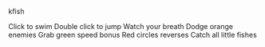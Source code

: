 kfish

Click to swim
Double click to jump
Watch your breath
Dodge orange enemies
Grab green speed bonus
Red circles reverses
Catch all little fishes